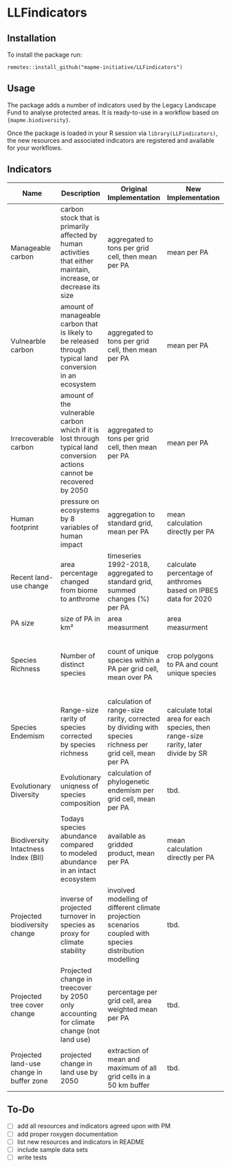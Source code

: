 # LLFindicators

## Installation

To install the package run:

```         
remotes::install_github("mapme-initiative/LLFindicators")
```

## Usage

The package adds a number of indicators used by the Legacy Landscape Fund to analyse protected areas. It is ready-to-use in a workflow based on\
`{mapme.biodiversity}`.

Once the package is loaded in your R session via `library(LLFindicators)`, the new resources and associated indicators are registered and available for your workflows.

## Indicators

| Name                                     | Description                                                                                                             | Original Implementation                                                                                  | New Implementation                                                                | Data Source                                                                                                                                                                                                                                                  | Implemented |
|------------------------------------------|-------------------------------------------------------------------------------------------------------------------------|----------------------------------------------------------------------------------------------------------|-----------------------------------------------------------------------------------|--------------------------------------------------------------------------------------------------------------------------------------------------------------------------------------------------------------------------------------------------------------|-------------|
| Manageable carbon                        | carbon stock that is primarily affected by human activities that either maintain, increase, or decrease its size        | aggregated to tons per grid cell, then mean per PA                                                       | mean per PA                                                                       | [Zenodo](https://zenodo.org/records/4091029)                                                                                                                                                                                                                 | Yes         |
| Vulnearble carbon                        | amount of manageable carbon that is likely to be released through typical land conversion in an ecosystem               | aggregated to tons per grid cell, then mean per PA                                                       | mean per PA                                                                       | [Zenodo](https://zenodo.org/records/4091029)                                                                                                                                                                                                                 | Yes         |
| Irrecoverable carbon                     | amount of the vulnerable carbon which if it is lost through typical land conversion actions cannot be recovered by 2050 | aggregated to tons per grid cell, then mean per PA                                                       | mean per PA                                                                       | [Zenodo](https://zenodo.org/records/4091029)                                                                                                                                                                                                                 | Yes         |
| Human footprint                          | pressure on ecosystems by 8 variables of human impact                                                                   | aggregation to standard grid, mean per PA                                                                | mean calculation directly per PA                                                  | [Figshare](https://figshare.com/articles/figure/An_annual_global_terrestrial_Human_Footprint_dataset_from_2000_to_2018/16571064)                                                                                                                             | Yes         |
| Recent land-use change                   | area percentage changed from biome to anthrome                                                                          | timeseries 1992-2018, aggregated to standard grid, summed changes (%) per PA                             | calculate percentage of anthromes based on IPBES data for 2020                    | ESA CCI or [IPBES](https://zenodo.org/records/3975694)                                                                                                                                                                                                       | Yes         |
| PA size                                  | size of PA in km²                                                                                                       | area measurment                                                                                          | area measurment                                                                   | IUCN                                                                                                                                                                                                                                                         | Yes         |
| Species Richness                         | Number of distinct species                                                                                              | count of unique species within a PA per grid cell, mean over PA                                          | crop polygons to PA and count unique species                                      | [BirdLife International](http://datazone.birdlife.org/species/requestdis) [IUCN](https://www.iucnredlist.org/resources/spatial-data-download), [Global Assessment of Reptile Distributions](https://datadryad.org/stash/dataset/doi:10.5061/dryad.9cnp5hqmb) | No          |
| Species Endemism                         | Range-size rarity of species corrected by species richness                                                              | calculation of range-size rarity, corrected by dividing with species richness per grid cell, mean per PA | calculate total area for each species, then range-size rarity, later divide by SR | see above                                                                                                                                                                                                                                                    | No          |
| Evolutionary Diversity                   | Evolutionary uniqness of species composition                                                                            | calculation of phylogenetic endemism per grid cell, mean per PA                                          | tbd.                                                                              | see above                                                                                                                                                                                                                                                    | No          |
| Biodiversity Intactness Index (BII)      | Todays species abundance compared to modeled abundance in an intact ecosystem                                           | available as gridded product, mean per PA                                                                | mean calculation directly per PA                                                  | [NHM](https://data.nhm.ac.uk/dataset/global-map-of-the-biodiversity-intactness-index-from-newbold-et-al-2016-science)                                                                                                                                        | No          |
| Projected biodiversity change            | inverse of projected turnover in species as proxy for climate stability                                                 | involved modelling of different climate projection scenarios coupled with species distribution modelling | tbd.                                                                              | Hof et al. (2018)                                                                                                                                                                                                                                            | No          |
| Projected tree cover change              | Projected change in treecover by 2050 only accounting for climate change (not land use)                                 | percentage per grid cell, area weighted mean per PA                                                      | tbd.                                                                              | LPJ-GUESS                                                                                                                                                                                                                                                    | No          |
| Projected land-use change in buffer zone | projected change in land use by 2050                                                                                    | extraction of mean and maximum of all grid cells in a 50 km buffer                                       | tbd.                                                                              | SIMIP2b                                                                                                                                                                                                                                                      | No          |

## To-Do

-   [ ] add all resources and indicators agreed upon with PM
-   [ ] add proper roxygen documentation
-   [ ] list new resources and indicators in README
-   [ ] include sample data sets
-   [ ] write tests

